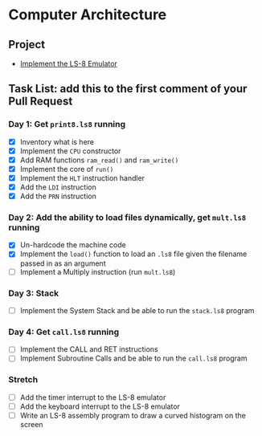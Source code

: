 # Computer Architecture

## Project

- [Implement the LS-8 Emulator](ls8/)

## Task List: add this to the first comment of your Pull Request

### Day 1: Get `print8.ls8` running

- [x] Inventory what is here
- [x] Implement the `CPU` constructor
- [x] Add RAM functions `ram_read()` and `ram_write()`
- [x] Implement the core of `run()`
- [x] Implement the `HLT` instruction handler
- [x] Add the `LDI` instruction
- [x] Add the `PRN` instruction

### Day 2: Add the ability to load files dynamically, get `mult.ls8` running

- [x] Un-hardcode the machine code
- [x] Implement the `load()` function to load an `.ls8` file given the filename
      passed in as an argument
- [ ] Implement a Multiply instruction (run `mult.ls8`)

### Day 3: Stack

- [ ] Implement the System Stack and be able to run the `stack.ls8` program

### Day 4: Get `call.ls8` running

- [ ] Implement the CALL and RET instructions
- [ ] Implement Subroutine Calls and be able to run the `call.ls8` program

### Stretch

- [ ] Add the timer interrupt to the LS-8 emulator
- [ ] Add the keyboard interrupt to the LS-8 emulator
- [ ] Write an LS-8 assembly program to draw a curved histogram on the screen
